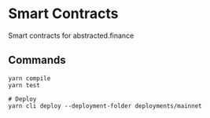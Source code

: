 # Smart Contracts

Smart contracts for abstracted.finance

## Commands

```shell
yarn compile
yarn test

# Deploy
yarn cli deploy --deployment-folder deployments/mainnet
```
